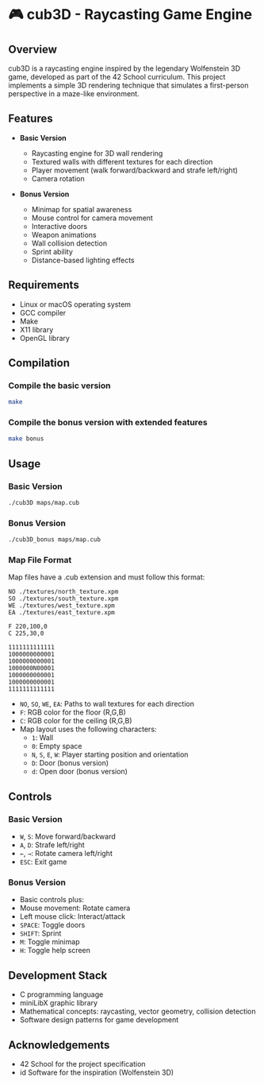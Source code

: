 # 🎮 cub3D - Raycasting Game Engine

## Overview
cub3D is a raycasting engine inspired by the legendary Wolfenstein 3D game, developed as part of the 42 School curriculum. This project implements a simple 3D rendering technique that simulates a first-person perspective in a maze-like environment.

## Features
- **Basic Version**
  - Raycasting engine for 3D wall rendering
  - Textured walls with different textures for each direction
  - Player movement (walk forward/backward and strafe left/right)
  - Camera rotation

- **Bonus Version**
  - Minimap for spatial awareness
  - Mouse control for camera movement
  - Interactive doors
  - Weapon animations
  - Wall collision detection
  - Sprint ability
  - Distance-based lighting effects

## Requirements
- Linux or macOS operating system
- GCC compiler
- Make
- X11 library
- OpenGL library

## Compilation

### Compile the basic version
```bash
make
```
### Compile the bonus version with extended features
```bash
make bonus
```

## Usage

### Basic Version
```bash
./cub3D maps/map.cub
```

### Bonus Version
```bash
./cub3D_bonus maps/map.cub
```

### Map File Format
Map files have a .cub extension and must follow this format:

```
NO ./textures/north_texture.xpm
SO ./textures/south_texture.xpm
WE ./textures/west_texture.xpm
EA ./textures/east_texture.xpm

F 220,100,0
C 225,30,0

1111111111111
1000000000001
1000000000001
1000000N00001
1000000000001
1000000000001
1111111111111
```

- `NO`, `SO`, `WE`, `EA`: Paths to wall textures for each direction
- `F`: RGB color for the floor (R,G,B)
- `C`: RGB color for the ceiling (R,G,B)
- Map layout uses the following characters:
  - `1`: Wall
  - `0`: Empty space
  - `N`, `S`, `E`, `W`: Player starting position and orientation
  - `D`: Door (bonus version)
  - `d`: Open door (bonus version)

## Controls

### Basic Version
- `W`, `S`: Move forward/backward
- `A`, `D`: Strafe left/right
- `←`, `→`: Rotate camera left/right
- `ESC`: Exit game

### Bonus Version
- Basic controls plus:
- Mouse movement: Rotate camera
- Left mouse click: Interact/attack
- `SPACE`: Toggle doors
- `SHIFT`: Sprint
- `M`: Toggle minimap
- `H`: Toggle help screen

## Development Stack
- C programming language
- miniLibX graphic library
- Mathematical concepts: raycasting, vector geometry, collision detection
- Software design patterns for game development

## Acknowledgements
- 42 School for the project specification
- id Software for the inspiration (Wolfenstein 3D)
